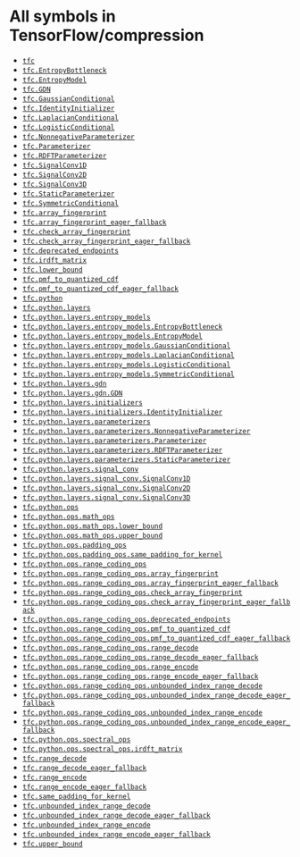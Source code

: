 # All symbols in TensorFlow/compression

*  <a href="./tfc.md"><code>tfc</code></a>
*  <a href="./tfc/EntropyBottleneck.md"><code>tfc.EntropyBottleneck</code></a>
*  <a href="./tfc/EntropyModel.md"><code>tfc.EntropyModel</code></a>
*  <a href="./tfc/GDN.md"><code>tfc.GDN</code></a>
*  <a href="./tfc/GaussianConditional.md"><code>tfc.GaussianConditional</code></a>
*  <a href="./tfc/IdentityInitializer.md"><code>tfc.IdentityInitializer</code></a>
*  <a href="./tfc/LaplacianConditional.md"><code>tfc.LaplacianConditional</code></a>
*  <a href="./tfc/LogisticConditional.md"><code>tfc.LogisticConditional</code></a>
*  <a href="./tfc/NonnegativeParameterizer.md"><code>tfc.NonnegativeParameterizer</code></a>
*  <a href="./tfc/Parameterizer.md"><code>tfc.Parameterizer</code></a>
*  <a href="./tfc/RDFTParameterizer.md"><code>tfc.RDFTParameterizer</code></a>
*  <a href="./tfc/SignalConv1D.md"><code>tfc.SignalConv1D</code></a>
*  <a href="./tfc/SignalConv2D.md"><code>tfc.SignalConv2D</code></a>
*  <a href="./tfc/SignalConv3D.md"><code>tfc.SignalConv3D</code></a>
*  <a href="./tfc/StaticParameterizer.md"><code>tfc.StaticParameterizer</code></a>
*  <a href="./tfc/SymmetricConditional.md"><code>tfc.SymmetricConditional</code></a>
*  <a href="./tfc/array_fingerprint.md"><code>tfc.array_fingerprint</code></a>
*  <a href="./tfc/array_fingerprint_eager_fallback.md"><code>tfc.array_fingerprint_eager_fallback</code></a>
*  <a href="./tfc/check_array_fingerprint.md"><code>tfc.check_array_fingerprint</code></a>
*  <a href="./tfc/check_array_fingerprint_eager_fallback.md"><code>tfc.check_array_fingerprint_eager_fallback</code></a>
*  <a href="./tfc/deprecated_endpoints.md"><code>tfc.deprecated_endpoints</code></a>
*  <a href="./tfc/irdft_matrix.md"><code>tfc.irdft_matrix</code></a>
*  <a href="./tfc/lower_bound.md"><code>tfc.lower_bound</code></a>
*  <a href="./tfc/pmf_to_quantized_cdf.md"><code>tfc.pmf_to_quantized_cdf</code></a>
*  <a href="./tfc/pmf_to_quantized_cdf_eager_fallback.md"><code>tfc.pmf_to_quantized_cdf_eager_fallback</code></a>
*  <a href="./tfc/python.md"><code>tfc.python</code></a>
*  <a href="./tfc/python/layers.md"><code>tfc.python.layers</code></a>
*  <a href="./tfc/python/layers/entropy_models.md"><code>tfc.python.layers.entropy_models</code></a>
*  <a href="./tfc/EntropyBottleneck.md"><code>tfc.python.layers.entropy_models.EntropyBottleneck</code></a>
*  <a href="./tfc/EntropyModel.md"><code>tfc.python.layers.entropy_models.EntropyModel</code></a>
*  <a href="./tfc/GaussianConditional.md"><code>tfc.python.layers.entropy_models.GaussianConditional</code></a>
*  <a href="./tfc/LaplacianConditional.md"><code>tfc.python.layers.entropy_models.LaplacianConditional</code></a>
*  <a href="./tfc/LogisticConditional.md"><code>tfc.python.layers.entropy_models.LogisticConditional</code></a>
*  <a href="./tfc/SymmetricConditional.md"><code>tfc.python.layers.entropy_models.SymmetricConditional</code></a>
*  <a href="./tfc/python/layers/gdn.md"><code>tfc.python.layers.gdn</code></a>
*  <a href="./tfc/GDN.md"><code>tfc.python.layers.gdn.GDN</code></a>
*  <a href="./tfc/python/layers/initializers.md"><code>tfc.python.layers.initializers</code></a>
*  <a href="./tfc/IdentityInitializer.md"><code>tfc.python.layers.initializers.IdentityInitializer</code></a>
*  <a href="./tfc/python/layers/parameterizers.md"><code>tfc.python.layers.parameterizers</code></a>
*  <a href="./tfc/NonnegativeParameterizer.md"><code>tfc.python.layers.parameterizers.NonnegativeParameterizer</code></a>
*  <a href="./tfc/Parameterizer.md"><code>tfc.python.layers.parameterizers.Parameterizer</code></a>
*  <a href="./tfc/RDFTParameterizer.md"><code>tfc.python.layers.parameterizers.RDFTParameterizer</code></a>
*  <a href="./tfc/StaticParameterizer.md"><code>tfc.python.layers.parameterizers.StaticParameterizer</code></a>
*  <a href="./tfc/python/layers/signal_conv.md"><code>tfc.python.layers.signal_conv</code></a>
*  <a href="./tfc/SignalConv1D.md"><code>tfc.python.layers.signal_conv.SignalConv1D</code></a>
*  <a href="./tfc/SignalConv2D.md"><code>tfc.python.layers.signal_conv.SignalConv2D</code></a>
*  <a href="./tfc/SignalConv3D.md"><code>tfc.python.layers.signal_conv.SignalConv3D</code></a>
*  <a href="./tfc/python/ops.md"><code>tfc.python.ops</code></a>
*  <a href="./tfc/python/ops/math_ops.md"><code>tfc.python.ops.math_ops</code></a>
*  <a href="./tfc/lower_bound.md"><code>tfc.python.ops.math_ops.lower_bound</code></a>
*  <a href="./tfc/upper_bound.md"><code>tfc.python.ops.math_ops.upper_bound</code></a>
*  <a href="./tfc/python/ops/padding_ops.md"><code>tfc.python.ops.padding_ops</code></a>
*  <a href="./tfc/same_padding_for_kernel.md"><code>tfc.python.ops.padding_ops.same_padding_for_kernel</code></a>
*  <a href="./tfc/python/ops/range_coding_ops.md"><code>tfc.python.ops.range_coding_ops</code></a>
*  <a href="./tfc/array_fingerprint.md"><code>tfc.python.ops.range_coding_ops.array_fingerprint</code></a>
*  <a href="./tfc/array_fingerprint_eager_fallback.md"><code>tfc.python.ops.range_coding_ops.array_fingerprint_eager_fallback</code></a>
*  <a href="./tfc/check_array_fingerprint.md"><code>tfc.python.ops.range_coding_ops.check_array_fingerprint</code></a>
*  <a href="./tfc/check_array_fingerprint_eager_fallback.md"><code>tfc.python.ops.range_coding_ops.check_array_fingerprint_eager_fallback</code></a>
*  <a href="./tfc/deprecated_endpoints.md"><code>tfc.python.ops.range_coding_ops.deprecated_endpoints</code></a>
*  <a href="./tfc/pmf_to_quantized_cdf.md"><code>tfc.python.ops.range_coding_ops.pmf_to_quantized_cdf</code></a>
*  <a href="./tfc/pmf_to_quantized_cdf_eager_fallback.md"><code>tfc.python.ops.range_coding_ops.pmf_to_quantized_cdf_eager_fallback</code></a>
*  <a href="./tfc/range_decode.md"><code>tfc.python.ops.range_coding_ops.range_decode</code></a>
*  <a href="./tfc/range_decode_eager_fallback.md"><code>tfc.python.ops.range_coding_ops.range_decode_eager_fallback</code></a>
*  <a href="./tfc/range_encode.md"><code>tfc.python.ops.range_coding_ops.range_encode</code></a>
*  <a href="./tfc/range_encode_eager_fallback.md"><code>tfc.python.ops.range_coding_ops.range_encode_eager_fallback</code></a>
*  <a href="./tfc/unbounded_index_range_decode.md"><code>tfc.python.ops.range_coding_ops.unbounded_index_range_decode</code></a>
*  <a href="./tfc/unbounded_index_range_decode_eager_fallback.md"><code>tfc.python.ops.range_coding_ops.unbounded_index_range_decode_eager_fallback</code></a>
*  <a href="./tfc/unbounded_index_range_encode.md"><code>tfc.python.ops.range_coding_ops.unbounded_index_range_encode</code></a>
*  <a href="./tfc/unbounded_index_range_encode_eager_fallback.md"><code>tfc.python.ops.range_coding_ops.unbounded_index_range_encode_eager_fallback</code></a>
*  <a href="./tfc/python/ops/spectral_ops.md"><code>tfc.python.ops.spectral_ops</code></a>
*  <a href="./tfc/irdft_matrix.md"><code>tfc.python.ops.spectral_ops.irdft_matrix</code></a>
*  <a href="./tfc/range_decode.md"><code>tfc.range_decode</code></a>
*  <a href="./tfc/range_decode_eager_fallback.md"><code>tfc.range_decode_eager_fallback</code></a>
*  <a href="./tfc/range_encode.md"><code>tfc.range_encode</code></a>
*  <a href="./tfc/range_encode_eager_fallback.md"><code>tfc.range_encode_eager_fallback</code></a>
*  <a href="./tfc/same_padding_for_kernel.md"><code>tfc.same_padding_for_kernel</code></a>
*  <a href="./tfc/unbounded_index_range_decode.md"><code>tfc.unbounded_index_range_decode</code></a>
*  <a href="./tfc/unbounded_index_range_decode_eager_fallback.md"><code>tfc.unbounded_index_range_decode_eager_fallback</code></a>
*  <a href="./tfc/unbounded_index_range_encode.md"><code>tfc.unbounded_index_range_encode</code></a>
*  <a href="./tfc/unbounded_index_range_encode_eager_fallback.md"><code>tfc.unbounded_index_range_encode_eager_fallback</code></a>
*  <a href="./tfc/upper_bound.md"><code>tfc.upper_bound</code></a>